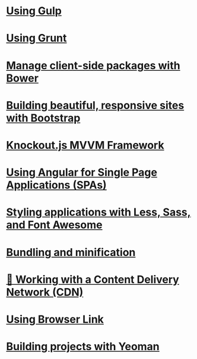 # [Using Gulp](using-gulp.md)
# [Using Grunt](using-grunt.md)
# [Manage client-side packages with Bower](bower.md)
# [Building beautiful, responsive sites with Bootstrap](bootstrap.md)
# [Knockout.js MVVM Framework](knockout.md)
# [Using Angular for Single Page Applications (SPAs)](angular.md)
# [Styling applications with Less, Sass, and Font Awesome](less-sass-fa.md)
# [Bundling and minification](bundling-and-minification.md)
# [🔧 Working with a Content Delivery Network (CDN)](cdn.md)
# [Using Browser Link](using-browserlink.md)
# [Building projects with Yeoman](yeoman.md)
